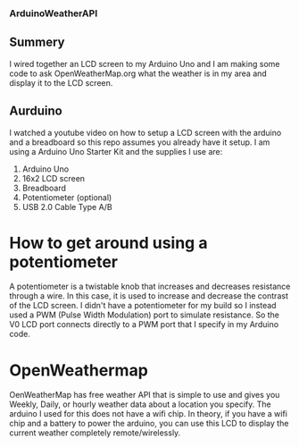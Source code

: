 ### ArduinoWeatherAPI


## Summery
I wired together an LCD screen to my Arduino Uno and I am making some code to ask OpenWeatherMap.org what the weather is in my area and display it to the LCD screen.


## Aurduino
I watched a youtube video on how to setup a LCD screen with the arduino and a breadboard so this repo assumes you already have it setup. 
I am using a Arduino Uno Starter Kit and the supplies I use are:
1. Arduino Uno
2. 16x2 LCD screen
3. Breadboard
4. Potentiometer (optional)
5. USB 2.0 Cable Type A/B

# How to get around using a potentiometer
A potentiometer is a twistable knob that increases and decreases resistance through a wire. In this case, it is used to increase and decrease the contrast of the LCD screen.
I didn't have a potentiometer for my build so I instead used a PWM (Pulse Width Modulation) port to simulate resistance. So the V0 LCD port connects directly to a PWM port that I specify in my Arduino code.

# OpenWeathermap
OenWeatherMap has free weather API that is simple to use and gives you Weekly, Daily, or hourly weather data about a location you specify. The arduino I used for this does not have a wifi chip. In theory, if you have a wifi chip and a battery to power the arduino, you can use this LCD to display the current weather completely remote/wirelessly.




